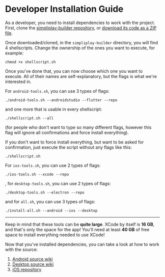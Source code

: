 # Developer Installation Guide
As a developer, you need to install dependencies to work with the project. First, clone the [simpliplay-builder repository](https://github.com/A-Star100/simpliplay-builder), or [download
its code as a ZIP file](https://github.com/A-Star100simpliplay-builder/archive/refs/heads/main.zip).

Once downloaded/cloned, in the `simpliplay-builder` directory, you will find 4 shellscripts. Change the ownership of the ones you want to execute, for example:
```shell
chmod +x shellscript.sh
```

Once you've done that, you can now choose which one you want to execute. All of their names are self-explanatory, but the flags is what we're interested in.

For `android-tools.sh`, you can use 3 types of flags:

```shell
./android-tools.sh --androidstudio --flutter --repo
```
and one more that is usable in every shellscript:

```shell
./shellscript.sh --all
```
(for people who don't want to type so many different flags, however this flag will ignore all confirmations and force install everything).

If you don't want to force install everything, but want to be asked for confirmation, just execute the script without any flags like this:

```shell
./shellscript.sh
```

For `ios-tools.sh`, you can use 2 types of flags:
```shell
./ios-tools.sh --xcode --repo
```

, for `desktop-tools.sh`, you can use 2 types of flags:

```shell
./desktop-tools.sh --electron --repo
```

and for `all.sh`, you can use 3 types of flags:

```shell
./install-all.sh --android --ios --desktop
```

____________________________________________

Keep in mind that these tools can be **quite large**. XCode by itself is **16 GB**, and that's only the space for the app! You'll need at least **40 GB** of free space to install everything needed to use XCode!

Now that you've installed dependencies, you can take a look at how to work with the source:

1. [Android source wiki](https://github.com/A-Star100/simpliplay-android/wiki)
2. [Desktop source wiki](https://github.com/A-Star100/simpliplay-desktop/wiki)
3. [iOS repository](https://github.com/A-Star100/simpliplay-ios)
